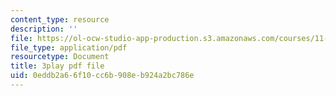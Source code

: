 ```yaml
---
content_type: resource
description: ''
file: https://ol-ocw-studio-app-production.s3.amazonaws.com/courses/11-384-malaysia-sustainable-cities-practicum-spring-2018/0eddb2a66f10cc6b908eb924a2bc786e_4-adJfyB62s.pdf
file_type: application/pdf
resourcetype: Document
title: 3play pdf file
uid: 0eddb2a6-6f10-cc6b-908e-b924a2bc786e
---
```

